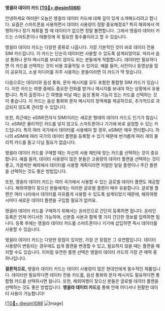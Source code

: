 **앵귈라 데이터 카드 [[TG💪+ @esim1088](https://t.me/s/esim1088)]**

안녕하세요 여러분! 오늘은 앵귈라 데이터 카드에 대해 깊이 있게 소개해드리려고 합니다. 요즘은 스마트폰을 사용하면서 데이터 사용량이 정말 중요해졌죠? 특히 해외에서 여행하거나 장기 체류를 할 때 데이터가 없으면 정말 불편합니다. 그래서 앵귈라 데이터 카드는 스마트폰이나 태블릿에 꼭 필요한 필수품이라고 할 수 있습니다.

앵귈라 데이터 카드는 다양한 종류로 나옵니다. 가장 기본적인 것이 바로 데이터 전용 SIM 카드입니다. 이 카드는 단순히 데이터만 사용할 수 있도록 설계되었어요. 따라서 음성 통화나 문자 메시지를 보내지 않아도 되는 분들에게 적합합니다. 데이터만 필요하다면 이 카드를 선택하는 것이 비용 효율적일 수 있어요. 예를 들어, 사진이나 동영상을 많이 공유하고, 소셜 미디어를 자주 사용하는 분들이라면 이 카드가 딱 맞습니다.

다음으로는 데이터와 음성 통화, 문자 메시지를 모두 포함한 통합형 SIM 카드가 있습니다. 이런 카드는 여행 중에도 중요한 전화를 받거나 메시지를 보내야 하는 상황에서 유용합니다. 특히 출장이나 긴 여행을 떠날 때는 음성 통화 기능이 있는 카드를 선택하는 것이 좋습니다. 이 카드는 음성 통화와 문자 메시지의 정액제를 제공하므로, 추가적으로 과금되지 않도록 관리할 수 있답니다.

또한, 최근에는 eSIM(전자식 SIM)이라는 새로운 형태의 데이터 카드도 인기가 많습니다. eSIM은 물리적인 카드를 넣지 않고도 스마트폰이나 기기에 바로 설정할 수 있는 카드입니다. 특히 여러 국가에서 데이터를 사용해야 할 경우, eSIM은 매우 편리합니다. 하나의 eSIM에 여러 국가의 데이터 플랜을 등록할 수 있기 때문에 번거롭게 여러 개의 물리적 카드를 들고 다닐 필요가 없습니다.

앵귈라 데이터 카드를 구매할 때는 자신의 사용 패턴에 맞는 카드를 선택하는 것이 중요합니다. 예를 들어, 데이터 사용량이 많은 분들은 고용량의 데이터 플랜을 선택하는 것이 좋고, 가끔씩만 해외에서 데이터를 사용할 계획이라면 저렴한 일일 플랜이나 주간 플랜을 선택하는 것도 좋은 방법입니다.

또한, 앵귈라 데이터 카드는 여러 국가에서 사용할 수 있는 글로벌 데이터 플랜도 제공합니다. 해외여행이 잦으신 분들에게는 이러한 글로벌 플랜이 매우 유용합니다. 글로벌 플랜은 여러 나라에서 데이터를 자유롭게 사용할 수 있도록 설계되었기 때문에, 해외여행 시마다 새로운 데이터 플랜을 구입할 필요가 없어요.

앵귈라 데이터 카드를 구매하기 위해서는 온라인으로 간단히 등록하면 됩니다. 온라인 등록은 언제 어디서든 가능하며, 신분증 사본과 함께 몇 가지 간단한 정보를 입력하면 됩니다. 등록 후에는 앵귈라 데이터 카드를 스마트폰이나 기기에 삽입하면 즉시 데이터를 사용할 수 있습니다.

앵귈라 데이터 카드는 다양한 장점이 있지만, 가장 큰 장점은 그 유연함입니다. 데이터 사용량이 변동되는 경우에도 쉽게 플랜을 변경할 수 있고, 필요하지 않을 때는 플랜을 해지할 수도 있습니다. 이처럼 유연한 플랜 선택은 앵귈라 데이터 카드의 가장 큰 매력 중 하나입니다.

**결론적으로,** 앵귈라 데이터 카드는 데이터 사용량이 많은 현대인에게 필수적인 제품입니다. 데이터만 필요하다면 데이터 전용 카드를, 음성 통화와 문자 메시지도 필요하다면 통합형 카드를 선택하시면 됩니다. 또한, 해외여행이 잦으신 분들은 글로벌 데이터 플랜을 선택하는 것도 좋은 방법입니다. **앵귈라 데이터 카드**를 통해 언제 어디서나 원활한 데이터 사용이 가능합니다!

[[TG💪+ @esim1088](https://t.me/s/esim1088) ![Image](https://i.postimg.cc/Y0z9fWf4/image.png)]
